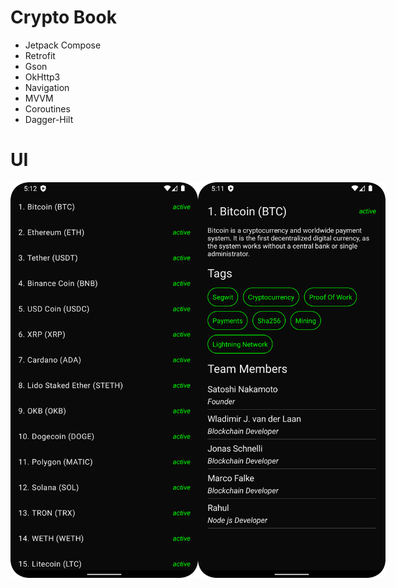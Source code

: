 # Crypto Book

- Jetpack Compose
- Retrofit
- Gson
- OkHttp3
- Navigation
- MVVM
- Coroutines
- Dagger-Hilt

# UI
<div style="display: flex;">
    <img src="https://raw.githubusercontent.com/erkindil/GithubRepositoryEdit/main/cb1.png" width="300">
    <img src="https://raw.githubusercontent.com/erkindil/GithubRepositoryEdit/main/cb2.png" width="300">
</div>
